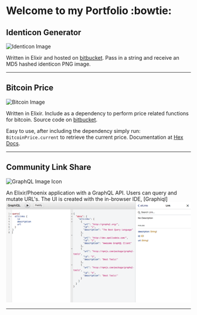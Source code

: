 # Welcome to my Portfolio :bowtie:

## Identicon Generator

![Identicon Image](https://i.imgur.com/CFVt84cs.png)

Written in Elixir and hosted on [bitbucket](https://bitbucket.org/EssenceOfChaos/identicon).
Pass in a string and receive an MD5 hashed identicon PNG image.

---

## Bitcoin Price

![Bitcoin Image](https://i.imgur.com/XVMWJW8s.jpg)

Written in Elixir. Include as a dependency to perform price related functions for bitcoin. Source code on [bitbucket](https://bitbucket.org/EssenceOfChaos/bitcoin_price).

Easy to use, after including the dependency simply run: `BitcoinPrice.current` to retrieve the current price. Documentation at [Hex Docs](https://hexdocs.pm/bitcoin_price/BitcoinPrice.html).

---

## Community Link Share

![GraphQL Image Icon](https://i.imgur.com/S5jNitzs.png)

An Elixir/Phoenix application with a GraphQL API. Users can query and mutate URL's. The UI is created with the in-browser IDE, [Graphiql]![screenshot](https://github.com/EssenceOfChaos/community/blob/master/assets/images/screenshot.png)

---
